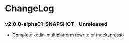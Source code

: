 # ChangeLog

### v2.0.0-alpha01-SNAPSHOT - Unreleased

- Complete kotlin-multiplatform rewrite of mockspresso
